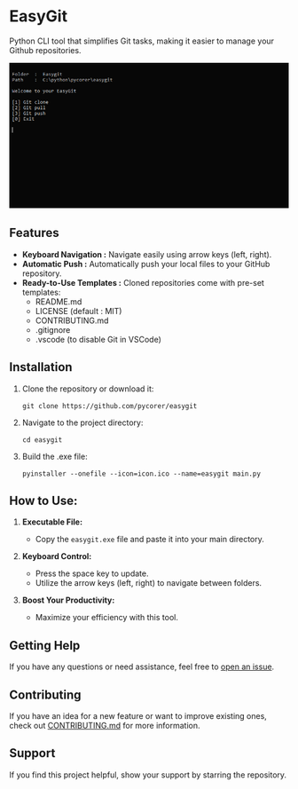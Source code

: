 # EasyGit

Python CLI tool that simplifies Git tasks, making it easier to manage your Github repositories.

![](image.png)

## Features

- **Keyboard Navigation :** Navigate easily using arrow keys (left, right).
- **Automatic Push :** Automatically push your local files to your GitHub repository.
- **Ready-to-Use Templates :** Cloned repositories come with pre-set templates:
  - README.md
  - LICENSE (default : MIT)
  - CONTRIBUTING.md
  - .gitignore
  - .vscode (to disable Git in VSCode)

## Installation

1. Clone the repository or download it:

   ```shell
   git clone https://github.com/pycorer/easygit
   ```

2. Navigate to the project directory:

   ```shell
   cd easygit
   ```

3. Build the .exe file:

   ```shell
   pyinstaller --onefile --icon=icon.ico --name=easygit main.py
   ```

## How to Use:

1. **Executable File:**

   - Copy the `easygit.exe` file and paste it into your main directory.

2. **Keyboard Control:**

   - Press the space key to update.
   - Utilize the arrow keys (left, right) to navigate between folders.

3. **Boost Your Productivity:**
   - Maximize your efficiency with this tool.

## Getting Help

If you have any questions or need assistance, feel free to [open an issue](https://github.com/pycorer/easygit/issues).

## Contributing

If you have an idea for a new feature or want to improve existing ones, check out [CONTRIBUTING.md](CONTRIBUTING.md) for more information.

## Support

If you find this project helpful, show your support by starring the repository.